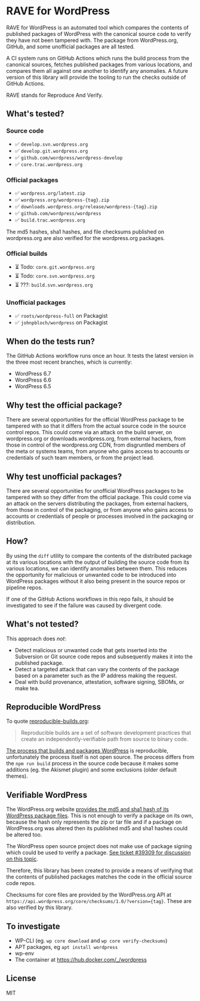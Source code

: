 # RAVE for WordPress

RAVE for WordPress is an automated tool which compares the contents of published packages of WordPress with the canonical source code to verify they have not been tampered with. The package from WordPress.org, GitHub, and some unofficial packages are all tested.

A CI system runs on GitHub Actions which runs the build process from the canonical sources, fetches published packages from various locations, and compares them all against one another to identify any anomalies. A future version of this library will provide the tooling to run the checks outside of GitHub Actions.

RAVE stands for Reproduce And Verify.

## What's tested?

### Source code

* ✅ `develop.svn.wordpress.org`
* ✅ `develop.git.wordpress.org`
* ✅ `github.com/wordpress/wordpress-develop`
* ✅ `core.trac.wordpress.org`

### Official packages

* ✅ `wordpress.org/latest.zip`
* ✅ `wordpress.org/wordpress-{tag}.zip`
* ✅ `downloads.wordpress.org/release/wordpress-{tag}.zip`
* ✅ `github.com/wordpress/wordpress`
* ✅ `build.trac.wordpress.org`

The md5 hashes, sha1 hashes, and file checksums published on wordpress.org are also verified for the wordpress.org packages.

### Official builds

* ⏳ Todo: `core.git.wordpress.org`
* ⏳ Todo: `core.svn.wordpress.org`
* ⏳ ???: `build.svn.wordpress.org`

### Unofficial packages

* ✅ `roots/wordpress-full` on Packagist
* ✅ `johnpbloch/wordpress` on Packagist

## When do the tests run?

The GitHub Actions workflow runs once an hour. It tests the latest version in the three most recent branches, which is currently:

* WordPress 6.7
* WordPress 6.6
* WordPress 6.5

## Why test the official package?

There are several opportunities for the official WordPress package to be tampered with so that it differs from the actual source code in the source control repos. This could come via an attack on the build server, on wordpress.org or downloads.wordpress.org, from external hackers, from those in control of the wordpress.org CDN, from disgruntled members of the meta or systems teams, from anyone who gains access to accounts or credentials of such team members, or from the project lead.

## Why test unofficial packages?

There are several opportunities for unofficial WordPress packages to be tampered with so they differ from the official package. This could come via an attack on the servers distributing the packages, from external hackers, from those in control of the packaging, or from anyone who gains access to accounts or credentials of people or processes involved in the packaging or distribution.

## How?

By using the `diff` utility to compare the contents of the distributed package at its various locations with the output of building the source code from its various locations, we can identify anomalies between them. This reduces the opportunity for malicious or unwanted code to be introduced into WordPress packages without it also being present in the source repos or pipeline repos.

If one of the GitHub Actions workflows in this repo fails, it should be investigated to see if the failure was caused by divergent code.

## What's not tested?

This approach does *not*:

* Detect malicious or unwanted code that gets inserted into the Subversion or Git source code repos and subsequently makes it into the published package.
* Detect a targeted attack that can vary the contents of the package based on a parameter such as the IP address making the request.
* Deal with build provenance, attestation, software signing, SBOMs, or make tea.

## Reproducible WordPress

To quote [reproducible-builds.org](https://reproducible-builds.org/):

> Reproducible builds are a set of software development practices that create an independently-verifiable path from source to binary code.

[The process that builds and packages WordPress](https://build.trac.wordpress.org/timeline) is reproducible, unfortunately the process itself is not open source. The process differs from the `npm run build` process in the source code because it makes some additions (eg. the Akismet plugin) and some exclusions (older default themes).

## Verifiable WordPress

The WordPress.org website [provides the md5 and sha1 hash of its WordPress package files](https://wordpress.org/download/releases/). This is not enough to verify a package on its own, because the hash only represents the zip or tar file and if a package on WordPress.org was altered then its published md5 and sha1 hashes could be altered too.

The WordPress open source project does not make use of package signing which could be used to verify a package. [See ticket #39309 for discussion on this topic](https://core.trac.wordpress.org/ticket/39309).

Therefore, this library has been created to provide a means of verifying that the contents of published packages matches the code in the official source code repos.

Checksums for core files are provided by the WordPress.org API at `https://api.wordpress.org/core/checksums/1.0/?version={tag}`. These are also verified by this library.

## To investigate

* WP-CLI (eg. `wp core download` and `wp core verify-checksums`)
* APT packages, eg `apt install wordpress`
* wp-env
* The container at https://hub.docker.com/_/wordpress

## License

MIT
